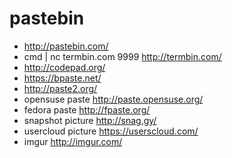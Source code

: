 # pastebin
* <http://pastebin.com/>
* cmd | nc termbin.com 9999 <http://termbin.com/>
* <http://codepad.org/>
* <https://bpaste.net/>
* <http://paste2.org/>
* opensuse paste <http://paste.opensuse.org/>
* fedora paste <http://fpaste.org/>
* snapshot picture <http://snag.gy/>
* usercloud picture <https://userscloud.com/>
* imgur <http://imgur.com/>
